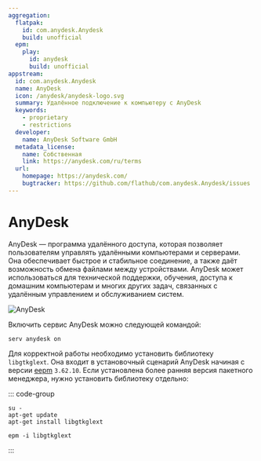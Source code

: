 ```yaml
---
aggregation:
  flatpak:
    id: com.anydesk.Anydesk
    build: unofficial
  epm:
    play:
      id: anydesk
      build: unofficial
appstream:
  id: com.anydesk.Anydesk
  name: AnyDesk
  icon: /anydesk/anydesk-logo.svg
  summary: Удалённое подключение к компьютеру с AnyDesk
  keywords:
    - proprietary
    - restrictions
  developer:
    name: AnyDesk Software GmbH
  metadata_license:
    name: Собственная
    link: https://anydesk.com/ru/terms
  url:
    homepage: https://anydesk.com/
    bugtracker: https://github.com/flathub/com.anydesk.Anydesk/issues
---
```


# AnyDesk

AnyDesk — программа удалённого доступа, которая позволяет пользователям управлять удалёнными компьютерами и серверами. Она обеспечивает быстрое и стабильное соединение, а также даёт возможность обмена файлами между устройствами. AnyDesk может использоваться для технической поддержки, обучения, доступа к домашним компьютерам и многих других задач, связанных с удалённым управлением и обслуживанием систем.

![AnyDesk](/anydesk/anydesk-1.png)

<!--@include: @apps/.parts/install/content-flatpak.md-->

<!--@include: @apps/.parts/install/content-epm-play.md-->

Включить сервис AnyDesk можно следующей командой:

```shell
serv anydesk on
```

Для корректной работы необходимо установить библиотеку `libgtkglext`. Она входит в установочный сценарий AnyDesk начиная с версии [eepm](/epm) `3.62.10`. Если установлена более ранняя версия пакетного менеджера, нужно установить библиотеку отдельно:

::: code-group

```shell[apt-get]
su -
apt-get update
apt-get install libgtkglext
```

```shell[epm]
epm -i libgtkglext
```

:::
